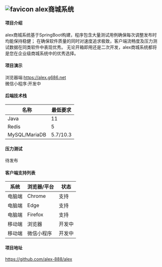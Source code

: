 ## ![favicon](https://alex.g686.net/favicon-32x32.png) alex商城系统 

#### 项目介绍
   alex商城系统基于SpringBoot构建，程序包含大量测试用例确保每次调整发布时均能保持稳健；
   在确保软件质量的同时对速度追求极致，客户端流畅度及压力测试数据在同类软件中表现优秀。
   无论开箱即用还是二次开发，alex商城系统都将是您在企业级商城系统中的优秀选择。
#### 项目演示
   浏览器端:<https://alex.g686.net><br>
   微信小程序:开发中
#### 后端技术栈
|名称|最低要求|
|---|---|
|Java|11|
|Redis|5|
|MySQL/MariaDB|5.7/10.3|

####  压力测试
待发布
#### 客户端支持列表
|系统|浏览器/平台|状态|
|---|----|----|
|电脑端|Chrome|支持|
|电脑端|Edge|支持|
|电脑端|Firefox|支持|
|移动端|浏览器|开发中|
|移动端|微信小程序|开发中|

#### 项目地址
<https://github.com/alex-888/alex>